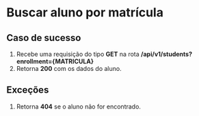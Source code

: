 # Buscar aluno por matrícula

## Caso de sucesso

1. Recebe uma requisição do tipo **GET** na rota **/api/v1/students?enrollment={MATRICULA}**
2. Retorna **200** com os dados do aluno.

## Exceções

1. Retorna **404** se o aluno não for encontrado.
